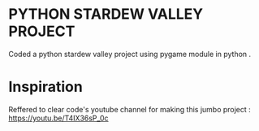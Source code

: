 # PYTHON STARDEW VALLEY PROJECT

Coded a python stardew valley project using pygame module in python . 

# Inspiration 

Reffered to clear code's youtube channel for making this jumbo project : https://youtu.be/T4IX36sP_0c
